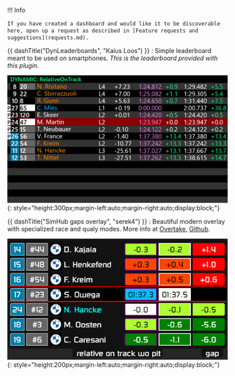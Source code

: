 !!! Info

    If you have created a dashboard and would like it to be discoverable here, open up a request as described in [Feature requests and suggestions](requests.md).

{{ dashTitle("DynLeaderboards", "Kaius Loos") }}
: Simple leaderboard meant to be used on smartphones. *This is the leaderboard provided with this plugin.*

![](../img/LeaderboardTypes/RelativeOnTrack.png){: style="height:300px;margin-left:auto;margin-right:auto;display:block;"}
    

{{ dashTitle("SimHub gaps overlay", "serek4") }}
: Beautiful modern overlay with specialized race and qualy modes. More info at [Overtake](https://www.overtake.gg/downloads/simhub-gaps-overlay.51841/), [Github](https://github.com/serek4/simhub-gaps-overlay).

![](../img/SimHub_gaps_overlay_by_serek4.png){: style="height:200px;margin-left:auto;margin-right:auto;display:block;"}


